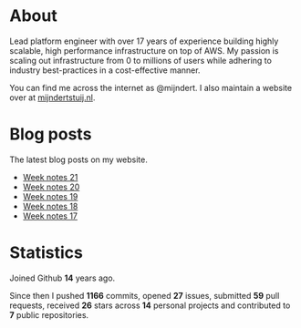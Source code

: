 # About

Lead platform engineer with over 17 years of experience building highly scalable, high performance infrastructure on top of AWS. My passion is scaling out infrastructure from 0 to millions of users while adhering to industry best-practices in a cost-effective manner.

You can find me across the internet as @mijndert. I also maintain a website over at [mijndertstuij.nl](https://mijndertstuij.nl/).

# Blog posts

The latest blog posts on my website.

<!-- BLOGPOSTS:START -->
- [Week notes 21](https://mijndertstuij.nl/posts/week-notes-21/)
- [Week notes 20](https://mijndertstuij.nl/posts/week-notes-20/)
- [Week notes 19](https://mijndertstuij.nl/posts/week-notes-19/)
- [Week notes 18](https://mijndertstuij.nl/posts/week-notes-18/)
- [Week notes 17](https://mijndertstuij.nl/posts/week-notes-17/)
<!-- BLOGPOSTS:END -->

# Statistics

Joined Github **14** years ago.

Since then I pushed **1166** commits, opened **27** issues, submitted **59** pull requests, received **26** stars across **14** personal projects and contributed to **7** public repositories.
